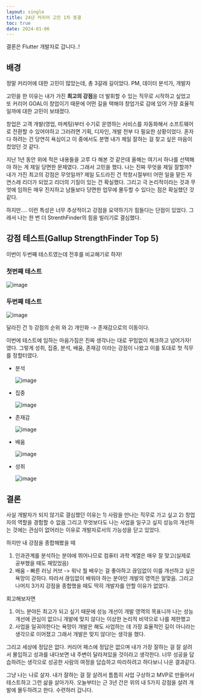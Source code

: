 ```yaml
---
layout: single
title: 24년 커리어 고민 1차 종결
toc: true
date: 2024-01-06
---
```


결론은 Flutter 개발자로 갑니다..!

## 배경

정말 커리어에 대한 고민이 많았는데, 총 3갈래 길이었다. PM, 데이터 분석가, 개발자

고민을 한 이유는 내가 가진 **최고의 강점**을 더 발휘할 수 있는 직무로 시작하고 싶었고 또 커리어 GOAL이 창업이기 때문에 어떤 길을 택해야 창업가로 감에 있어
가장 효율적일까에 대한 고민이 보태졌다.

창업은 고객 개발(영업, 마케팅)부터 수기로 운영하는 서비스를 자동화해서 소프트웨어로 전환할 수 있어야하고 그러려면 기획, 디자인, 개발 전부 다 필요한 상황이었다.
혼자 다 하려는 건 당연히 욕심이고 이 중에서도 분명 내가 제일 잘하는 걸 찾고 싶은 마음이 컸었던 것 같다. 

지난 1년 동안 위에 적은 내용들을 고루 다 해본 것 같은데 올해는 여기서 하나를 선택해야 하는 게 제일 당면한 문제였다. 그래서 고민을 했다. 나는 진짜 무엇을 제일 잘할까? 내가 가진 최고의 강점은 무엇일까?
제일 도드라진 건 학창시절부터 어떤 일을 맡든 자연스레 리더가 되었고 리더의 기질이 있는 건 확실했다. 그리고 극 논리적이라는 것과 무엇에 임하든 매우 진지하고 남들보다 당면한 업무에 몰두할 수 있다는 점은 확실했던 것 같다.

하지만.... 이런 특성은 너무 추상적이고 강점을 요약하기가 힘들다는 단점이 있었다. 그래서 나는 한 번 더 StrenthFinder의 힘을 빌리기로 결심했다.

## 강점 테스트(Gallup StrengthFinder Top 5)

이번이 두번째 테스트였는데 전후를 비교해기로 하자!

### 첫번째 테스트

![image](https://github.com/changhwan77/changhwan77.github.io/assets/110464205/a72db6e3-afdf-4f89-9063-faabfbf9d412)

### 두번째 테스트

![image](https://github.com/changhwan77/changhwan77.github.io/assets/110464205/5674d364-ce35-41e3-a597-352565b43804)

달라진 건 1) 강점의 순위 와 2) 개인화 -> 존재감으로의 이동이다. 

이번에 테스트에 임하는 마음가짐은 진짜 생각나는 대로 꾸밈없이 체크하고 넘어가자! 였다.
그렇게 성취, 집중, 분석, 배움, 존재감 이라는 강점이 나왔고 이를 토대로 첫 직무를 정할터였다.

- 분석

  ![image](https://github.com/changhwan77/changhwan77.github.io/assets/110464205/a4364e1c-e4be-4a9e-8f9e-55b66497cb90)

- 집중

  ![image](https://github.com/changhwan77/changhwan77.github.io/assets/110464205/adb69d1a-1aed-4003-b2ef-8fbaa52d5e20)

- 존재감

  ![image](https://github.com/changhwan77/changhwan77.github.io/assets/110464205/f3d08eb9-ea67-4970-90b6-c57be73bf9ce)

- 배움

  ![image](https://github.com/changhwan77/changhwan77.github.io/assets/110464205/f8de5c92-a105-4080-895b-289be4fb3e69)

- 성취

  ![image](https://github.com/changhwan77/changhwan77.github.io/assets/110464205/ec221618-3d89-4e9f-8adc-130ffb9aadcd)

## 결론

사실 개발자가 되지 않기로 결심했던 이유는 1) 사람을 만나는 직무로 가고 싶고 2) 창업자의 역할을 경험할 수 없음 그리고 무엇보다도 나는 사업을 일구고 싶지 성능의 개선하는 것에는 관심이 없어라는 이유로 개발자로서의 가능성을 닫고 있었다.

하지만 내 강점을 종합해봤을 때 
1) 인과관계를 분석하는 분야에 뛰어나므로 컴퓨터 과학 계열은 매우 잘 맞고(실제로 공부했을 때도 재밌었음)
2) 배움 - 빠른 러닝 커브 -> 워낙 뭘 배우는 걸 좋아하고 끊임없이 이를 개선하고 싶은 욕망이 강하다. 따라서 끊임없이 배워야 하는 분야인 개발의 영역은 알맞음.
그리고 나머지 3가지 강점을 종합했을 때도 딱히 개발자를 안할 이유가 없었다.

회고해보자면 
1) 어느 분야든 최고가 되고 싶기 때문에 성능 개선이 개발 영역의 목표니까 나는 성능 개선에 관심이 없으니 개발에 맞지 않다는 이상한 논리적 비약으로 나를 제한했고
2) 사업을 일궈야한다는 욕망이 개발은 해도 사업하는 데 가장 효율적인 길이 아니라는 생각으로 이어졌고 그래서 개발은 맞지 않다!는 생각을 했다.

그리고 세상에 정답은 없다. 커리어 패스에 정답은 없으며 내가 가장 잘하는 걸 잘 살려서 몰입하고 성과를 내다보면 내 주변이 달라져있을 것이라고 생각한다. 
너무 성공을 답습하려는 생각으로 성공한 사람의 여정을 답습하고 따라하려고 하다보니 나온 결과같다.

그냥 나는 나로 살자. 내가 잘하는 걸 잘 살려서 틈틈히 사업 구상하고 MVP로 만들어서 테스트하고 그런 삶을 살아가자. 
오늘부터는 근 3년 간은 위의 내 5가지 강점을 살려 개발에 몰두하려고 한다.
수련하러 갑니다.
